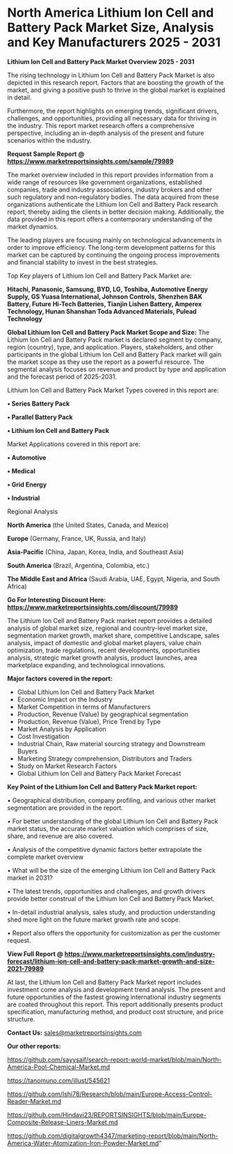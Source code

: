 # North America Lithium Ion Cell and Battery Pack Market Size, Analysis and Key Manufacturers 2025 - 2031

<Strong> Lithium Ion Cell and Battery Pack Market Overview 2025 - 2031</strong>

The rising technology in Lithium Ion Cell and Battery Pack Market is also depicted in this research report. Factors that are boosting the growth of the market, and giving a positive push to thrive in the global market is explained in detail.

Furthermore, the report highlights on emerging trends, significant drivers, challenges, and opportunities, providing all necessary data for thriving in the industry. This report market research offers a comprehensive perspective, including an in-depth analysis of the present and future scenarios within the industry.

<strong>Request Sample Report @ <a href=https://www.marketreportsinsights.com/sample/79989>https://www.marketreportsinsights.com/sample/79989</a></strong>

The market overview included in this report provides information from a wide range of resources like government organizations, established companies, trade and industry associations, industry brokers and other such regulatory and non-regulatory bodies. The data acquired from these organizations authenticate the Lithium Ion Cell and Battery Pack research report, thereby aiding the clients in better decision making. Additionally, the data provided in this report offers a contemporary understanding of the market dynamics.

The leading players are focusing mainly on technological advancements in order to improve efficiency. The long-term development patterns for this market can be captured by continuing the ongoing process improvements and financial stability to invest in the best strategies.

Top Key players of Lithium Ion Cell and Battery Pack Market are:

<strong>Hitachi, Panasonic, Samsung, BYD, LG, Toshiba, Automotive Energy Supply, GS Yuasa International, Johnson Controls, Shenzhen BAK Battery, Future Hi-Tech Batteries, Tianjin Lishen Battery, Amperex Technology, Hunan Shanshan Toda Advanced Materials, Pulead Technology</strong>

<strong><b>Global Lithium Ion Cell and Battery Pack Market Scope and Size:</b></strong>
The Lithium Ion Cell and Battery Pack market is declared segment by company, region (country), type, and application. Players, stakeholders, and other participants in the global Lithium Ion Cell and Battery Pack market will gain the market scope as they use the report as a powerful resource. The segmental analysis focuses on revenue and product by type and application and the forecast period of 2025-2031.

Lithium Ion Cell and Battery Pack Market Types covered in this report are:

<strong>• Series Battery Pack

• Parallel Battery Pack

• Lithium Ion Cell and Battery Pack</strong>

Market Applications covered in this report are:

<strong>• Automotive

• Medical

• Grid Energy

• Industrial</strong> 

Regional Analysis

<strong>North America</strong> (the United States, Canada, and Mexico)

<strong>Europe</strong> (Germany, France, UK, Russia, and Italy)

<strong>Asia-Pacific</strong> (China, Japan, Korea, India, and Southeast Asia)

<strong>South America</strong> (Brazil, Argentina, Colombia, etc.)

<strong>The Middle East and Africa</strong> (Saudi Arabia, UAE, Egypt, Nigeria, and South Africa)

<strong>Go For Interesting Discount Here: <a href=https://www.marketreportsinsights.com/discount/79989>https://www.marketreportsinsights.com/discount/79989</a></strong>

The Lithium Ion Cell and Battery Pack market report provides a detailed analysis of global market size, regional and country-level market size, segmentation market growth, market share, competitive Landscape, sales analysis, impact of domestic and global market players, value chain optimization, trade regulations, recent developments, opportunities analysis, strategic market growth analysis, product launches, area marketplace expanding, and technological innovations.

<strong><b>Major factors covered in the report:</b></strong>
<ul>
  <li>Global Lithium Ion Cell and Battery Pack Market </li>
  <li>Economic Impact on the Industry</li>
  <li>Market Competition in terms of Manufacturers</li>
  <li>Production, Revenue (Value) by geographical segmentation</li>
  <li>Production, Revenue (Value), Price Trend by Type</li>
  <li>Market Analysis by Application</li>
  <li>Cost Investigation</li>
  <li>Industrial Chain, Raw material sourcing strategy and Downstream Buyers</li>
  <li>Marketing Strategy comprehension, Distributors and Traders</li>
  <li>Study on Market Research Factors</li>
  <li>Global Lithium Ion Cell and Battery Pack Market Forecast</li>
</ul>

<strong><b>Key Point of the Lithium Ion Cell and Battery Pack Market report:</b></strong>

• Geographical distribution, company profiling, and various other market segmentation are provided in the report.

• For better understanding of the global Lithium Ion Cell and Battery Pack market status, the accurate market valuation which comprises of size, share, and revenue are also covered.

• Analysis of the competitive dynamic factors better extrapolate the complete market overview

• What will be the size of the emerging Lithium Ion Cell and Battery Pack market in 2031?

• The latest trends, opportunities and challenges, and growth drivers provide better construal of the Lithium Ion Cell and Battery Pack Market.

• In-detail industrial analysis, sales study, and production understanding shed more light on the future market growth rate and scope.

• Report also offers the opportunity for customization as per the customer request.

<strong><b>View Full Report @ <a href=https://www.marketreportsinsights.com/industry-forecast/lithium-ion-cell-and-battery-pack-market-growth-and-size-2021-79989>https://www.marketreportsinsights.com/industry-forecast/lithium-ion-cell-and-battery-pack-market-growth-and-size-2021-79989</a></b></strong>


At last, the Lithium Ion Cell and Battery Pack Market report includes investment come analysis and development trend analysis. The present and future opportunities of the fastest growing international industry segments are coated throughout this report. This report additionally presents product specification, manufacturing method, and product cost structure, and price structure.

<strong>Contact Us:</strong>
sales@marketreportsinsights.com

<strong>Our other reports:</strong>

<a href=https://github.com/sayysaif/search-report-world-market/blob/main/North-America-Pool-Chemical-Market.md>https://github.com/sayysaif/search-report-world-market/blob/main/North-America-Pool-Chemical-Market.md</a>

<a href=https://tanomuno.com/illust/545621>https://tanomuno.com/illust/545621</a>

<a href=https://github.com/Ishi78/Research/blob/main/Europe-Access-Control-Reader-Market.md>https://github.com/Ishi78/Research/blob/main/Europe-Access-Control-Reader-Market.md</a>

<a href=https://github.com/Hindavi23/REPORTSINSIGHTS/blob/main/Europe-Composite-Release-Liners-Market.md>https://github.com/Hindavi23/REPORTSINSIGHTS/blob/main/Europe-Composite-Release-Liners-Market.md</a>

<a href=https://github.com/digitalgrowth4347/marketing-report/blob/main/North-America-Water-Atomization-Iron-Powder-Market.md>https://github.com/digitalgrowth4347/marketing-report/blob/main/North-America-Water-Atomization-Iron-Powder-Market.md</a>"
